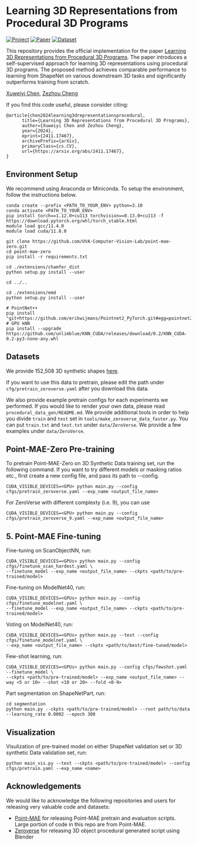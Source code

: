 # Learning 3D Representations from Procedural 3D Programs

[![Project](https://img.shields.io/badge/Project-Page-20B2AA.svg)](https://point-mae-zero.cs.virginia.edu/
)
[![Paper](https://img.shields.io/badge/arXiv-Paper-red.svg)](https://arxiv.org/abs/2411.17467)
[![Dataset](https://img.shields.io/badge/Dataset-Download%20Here-blue)]([YOUR_DATASET_LINK_HERE](https://huggingface.co/datasets/uva-cv-lab/Point-MAE-Zero))


This repository provides the official implementation for the paper [Learning 3D Representations from Procedural 3D Programs](https://arxiv.org/abs/2411.17467). The paper introduces a self-supervised approach for learning 3D representations using procedural 3D programs. The proposed method achieves comparable performance to learning from ShapeNet on various downstream 3D tasks and significantly outperforms training from scratch.

[Xuweiyi Chen](https://xuweiyichen.github.io/), [Zezhou Cheng](https://sites.google.com/site/zezhoucheng/)

If you find this code useful, please consider citing:  
```text
@article{chen2024learning3drepresentationsprocedural,
      title={Learning 3D Representations from Procedural 3D Programs}, 
      author={Xuweiyi Chen and Zezhou Cheng},
      year={2024},
      eprint={2411.17467},
      archivePrefix={arXiv},
      primaryClass={cs.CV},
      url={https://arxiv.org/abs/2411.17467}, 
}
```
Environment Setup
-----------------

We recommend using Anaconda or Miniconda. To setup the environment, follow the instructions below.

```
conda create --prefix <PATH_TO_YOUR_ENV> python=3.10
conda activate <PATH_TO_YOUR_ENV>
pip install torch==1.12.0+cu113 torchvision==0.13.0+cu113 -f https://download.pytorch.org/whl/torch_stable.html
module load gcc/11.4.0
module load cuda/11.8.0

git clone https://github.com/UVA-Computer-Vision-Lab/point-mae-zero.git
cd point-mae-zero
pip install -r requirements.txt

cd ./extensions/chamfer_dist
python setup.py install --user

cd ../..

cd ./extensions/emd
python setup.py install --user

# PointNet++
pip install "git+https://github.com/erikwijmans/Pointnet2_PyTorch.git#egg=pointnet2_ops&subdirectory=pointnet2_ops_lib"
# GPU kNN
pip install --upgrade https://github.com/unlimblue/KNN_CUDA/releases/download/0.2/KNN_CUDA-0.2-py3-none-any.whl
```


Datasets
--------

We provide 152,508 3D synthetic shapes [here](https://huggingface.co/datasets/uva-cv-lab/Point-MAE-Zero).

If you want to use this data to pretrain, please edit the path under ``cfg/pretrain_zeroverse.yaml`` after you download this data.

We also provide example pretrain configs for each experiments we performed. If you would like to render your own data, please read `procedural_data_gen/README.md`. We provide additional tools in order to help you divide ``train`` and ``test`` set in ``tools/make_zeroverse_data_faster.py``. You can put ``train.txt`` and ``test.txt`` under ``data/ZeroVerse``. We provide a few examples under ``data/ZeroVerse``. 

Point-MAE-Zero Pre-training
----------------------

To pretrain Point-MAE-Zero on 3D Synthetic Data training set, run the following command. If you want to try different models or masking ratios etc., first create a new config file, and pass its path to --config.

```
CUDA_VISIBLE_DEVICES=<GPU> python main.py --config cfgs/pretrain_zeroverse.yaml --exp_name <output_file_name>
```

For ZeroVerse with different complexty (i.e. 9), you can use 

```
CUDA_VISIBLE_DEVICES=<GPU> python main.py --config cfgs/pretrain_zeroverse_9.yaml --exp_name <output_file_name>
```

## 5. Point-MAE Fine-tuning

Fine-tuning on ScanObjectNN, run:
```
CUDA_VISIBLE_DEVICES=<GPUs> python main.py --config cfgs/finetune_scan_hardest.yaml \
--finetune_model --exp_name <output_file_name> --ckpts <path/to/pre-trained/model>
```
Fine-tuning on ModelNet40, run:
```
CUDA_VISIBLE_DEVICES=<GPUs> python main.py --config cfgs/finetune_modelnet.yaml \
--finetune_model --exp_name <output_file_name> --ckpts <path/to/pre-trained/model>
```
Voting on ModelNet40, run:
```
CUDA_VISIBLE_DEVICES=<GPUs> python main.py --test --config cfgs/finetune_modelnet.yaml \
--exp_name <output_file_name> --ckpts <path/to/best/fine-tuned/model>
```
Few-shot learning, run:
```
CUDA_VISIBLE_DEVICES=<GPUs> python main.py --config cfgs/fewshot.yaml --finetune_model \
--ckpts <path/to/pre-trained/model> --exp_name <output_file_name> --way <5 or 10> --shot <10 or 20> --fold <0-9>
```
Part segmentation on ShapeNetPart, run:
```
cd segmentation
python main.py --ckpts <path/to/pre-trained/model> --root path/to/data --learning_rate 0.0002 --epoch 300
```

Visualization
-------------

Visulization of pre-trained model on either ShapeNet validation set or 3D synthetic Data validation set, run:

```
python main_vis.py --test --ckpts <path/to/pre-trained/model> --config cfgs/pretrain.yaml --exp_name <name>
```

Acknowledgements
----------------

We would like to acknowledge the following repositories and users for releasing very valuable code and datasets:

- [Point-MAE](https://github.com/Pang-Yatian/Point-MAE?tab=readme-ov-file) for releasing Point-MAE pretrain and evaluation scripts. Large portion of code in this repo are from Point-MAE.
- [Zeroverse](https://github.com/desaixie/zeroverse) for releasing 3D object procedural generated script using Blender